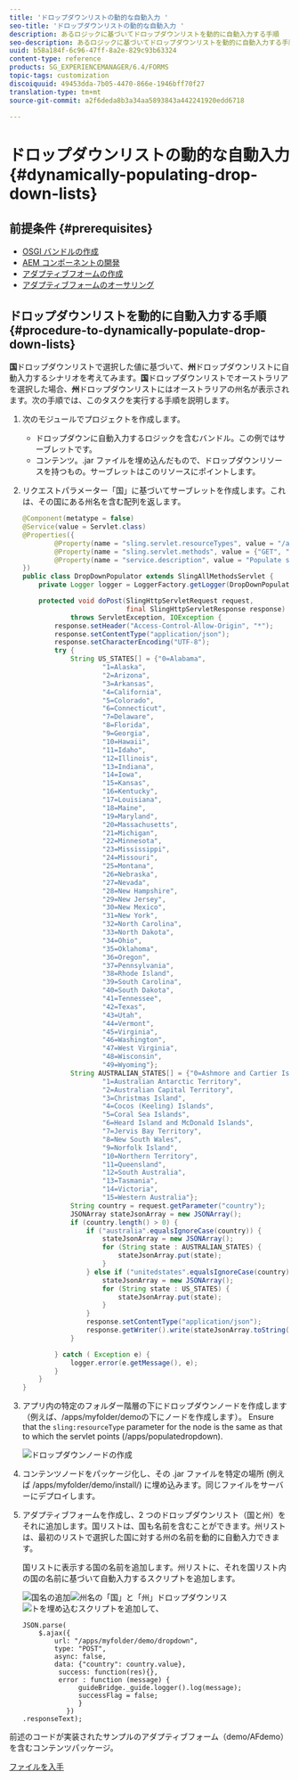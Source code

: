 ```yaml
---
title: 'ドロップダウンリストの動的な自動入力 '
seo-title: 'ドロップダウンリストの動的な自動入力 '
description: あるロジックに基づいてドロップダウンリストを動的に自動入力する手順
seo-description: あるロジックに基づいてドロップダウンリストを動的に自動入力する手順
uuid: b58a184f-6c96-47ff-8a2e-829c93b63324
content-type: reference
products: SG_EXPERIENCEMANAGER/6.4/FORMS
topic-tags: customization
discoiquuid: 49453dda-7b05-4470-866e-1946bff70f27
translation-type: tm+mt
source-git-commit: a2f6deda8b3a34aa5893843a442241920edd6718

---
```



# ドロップダウンリストの動的な自動入力  {#dynamically-populating-drop-down-lists}

## 前提条件 {#prerequisites}

* [OSGI バンドルの作成](https://helpx.adobe.com/experience-manager/using/creating-osgi-bundles-digital-marketing.html)
* [AEM コンポーネントの開発](/help/sites-developing/components.md)
* [アダプティブフオームの作成](/help/forms/using/creating-adaptive-form.md)
* [アダプティブフォームのオーサリング](/help/forms/using/introduction-forms-authoring.md)

## ドロップダウンリストを動的に自動入力する手順 {#procedure-to-dynamically-populate-drop-down-lists}

**国**&#x200B;ドロップダウンリストで選択した値に基づいて、**州**&#x200B;ドロップダウンリストに自動入力するシナリオを考えてみます。**国**&#x200B;ドロップダウンリストでオーストラリアを選択した場合、**州**&#x200B;ドロップダウンリストにはオーストラリアの州名が表示されます。次の手順では、このタスクを実行する手順を説明します。

1. 次のモジュールでプロジェクトを作成します。

   * ドロップダウンに自動入力するロジックを含むバンドル。この例ではサーブレットです。
   * コンテンツ。.jar ファイルを埋め込んだもので、ドロップダウンリソースを持つもの。サーブレットはこのリソースにポイントします。

1. リクエストパラメーター「国」に基づいてサーブレットを作成します。これは、その国にある州名を含む配列を返します。

   ```java
   @Component(metatype = false)
   @Service(value = Servlet.class)
   @Properties({
           @Property(name = "sling.servlet.resourceTypes", value = "/apps/populatedropdown"),
           @Property(name = "sling.servlet.methods", value = {"GET", "POST"}),
           @Property(name = "service.description", value = "Populate states dropdown based on country value")
   })
   public class DropDownPopulator extends SlingAllMethodsServlet {
       private Logger logger = LoggerFactory.getLogger(DropDownPopulator.class);
   
       protected void doPost(SlingHttpServletRequest request,
                             final SlingHttpServletResponse response)
               throws ServletException, IOException {
           response.setHeader("Access-Control-Allow-Origin", "*");
           response.setContentType("application/json");
           response.setCharacterEncoding("UTF-8");
           try {
               String US_STATES[] = {"0=Alabama",
                       "1=Alaska",
                       "2=Arizona",
                       "3=Arkansas",
                       "4=California",
                       "5=Colorado",
                       "6=Connecticut",
                       "7=Delaware",
                       "8=Florida",
                       "9=Georgia",
                       "10=Hawaii",
                       "11=Idaho",
                       "12=Illinois",
                       "13=Indiana",
                       "14=Iowa",
                       "15=Kansas",
                       "16=Kentucky",
                       "17=Louisiana",
                       "18=Maine",
                       "19=Maryland",
                       "20=Massachusetts",
                       "21=Michigan",
                       "22=Minnesota",
                       "23=Mississippi",
                       "24=Missouri",
                       "25=Montana",
                       "26=Nebraska",
                       "27=Nevada",
                       "28=New Hampshire",
                       "29=New Jersey",
                       "30=New Mexico",
                       "31=New York",
                       "32=North Carolina",
                       "33=North Dakota",
                       "34=Ohio",
                       "35=Oklahoma",
                       "36=Oregon",
                       "37=Pennsylvania",
                       "38=Rhode Island",
                       "39=South Carolina",
                       "40=South Dakota",
                       "41=Tennessee",
                       "42=Texas",
                       "43=Utah",
                       "44=Vermont",
                       "45=Virginia",
                       "46=Washington",
                       "47=West Virginia",
                       "48=Wisconsin",
                       "49=Wyoming"};
               String AUSTRALIAN_STATES[] = {"0=Ashmore and Cartier Islands",
                       "1=Australian Antarctic Territory",
                       "2=Australian Capital Territory",
                       "3=Christmas Island",
                       "4=Cocos (Keeling) Islands",
                       "5=Coral Sea Islands",
                       "6=Heard Island and McDonald Islands",
                       "7=Jervis Bay Territory",
                       "8=New South Wales",
                       "9=Norfolk Island",
                       "10=Northern Territory",
                       "11=Queensland",
                       "12=South Australia",
                       "13=Tasmania",
                       "14=Victoria",
                       "15=Western Australia"};
               String country = request.getParameter("country");
               JSONArray stateJsonArray = new JSONArray();
               if (country.length() > 0) {
                   if ("australia".equalsIgnoreCase(country)) {
                       stateJsonArray = new JSONArray();
                       for (String state : AUSTRALIAN_STATES) {
                           stateJsonArray.put(state);
                       }
                   } else if ("unitedstates".equalsIgnoreCase(country)) {
                       stateJsonArray = new JSONArray();
                       for (String state : US_STATES) {
                           stateJsonArray.put(state);
                       }
                   }
                   response.setContentType("application/json");
                   response.getWriter().write(stateJsonArray.toString());
               }
   
           } catch ( Exception e) {
               logger.error(e.getMessage(), e);
           }
       }
   }
   ```

1. アプリ内の特定のフォルダー階層の下にドロップダウンノードを作成します（例えば、/apps/myfolder/demoの下にノードを作成します）。 Ensure that the `sling:resourceType` parameter for the node is the same as that to which the servlet points (/apps/populatedropdown).

   ![ドロップダウンノードの作成](assets/dropdown-node.png)

1. コンテンツノードをパッケージ化し、その .jar ファイルを特定の場所 (例えば /apps/myfolder/demo/install/) に埋め込みます。同じファイルをサーバーにデプロイします。
1. アダプティブフォームを作成し、2 つのドロップダウンリスト（国と州）をそれに追加します。国リストは、国も名前を含むことができます。州リストは、最初のリストで選択した国に対する州の名前を動的に自動入力できます。

   国リストに表示する国の名前を追加します。州リストに、それを国リスト内の国の名前に基づいて自動入力するスクリプトを追加します。

   ![国名の追加](assets/country-dropdown.png)![州名の「国」と「州」ドロップダウンリス](assets/state-dropdown.png)![トを埋め込むスクリプトを追加して、](assets/2dropdowns.png)

   ```
   JSON.parse(
       $.ajax({
           url: "/apps/myfolder/demo/dropdown",
           type: "POST",
           async: false,
           data: {"country": country.value},
            success: function(res){},
            error : function (message) {  
                 guideBridge._guide.logger().log(message);
                 successFlag = false;
                 }
              })
   .responseText);
   ```

前述のコードが実装されたサンプルのアダプティブフォーム（demo/AFdemo）を含むコンテンツパッケージ。

[ファイルを入手](assets/dropdown-demo-content-1.0.1-snapshot.zip)
